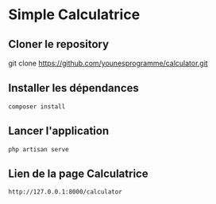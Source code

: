 # Simple Calculatrice 

## Cloner le repository
git clone  https://github.com/younesprogramme/calculator.git

## Installer les dépendances
```
composer install
```
## Lancer l'application
``` 
php artisan serve
```
## Lien de la page Calculatrice
```
http://127.0.0.1:8000/calculator
```
